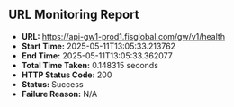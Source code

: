 ## URL Monitoring Report

- **URL:** https://api-gw1-prod1.fisglobal.com/gw/v1/health
- **Start Time:** 2025-05-11T13:05:33.213762
- **End Time:** 2025-05-11T13:05:33.362077
- **Total Time Taken:** 0.148315 seconds
- **HTTP Status Code:** 200
- **Status:** Success
- **Failure Reason:** N/A
